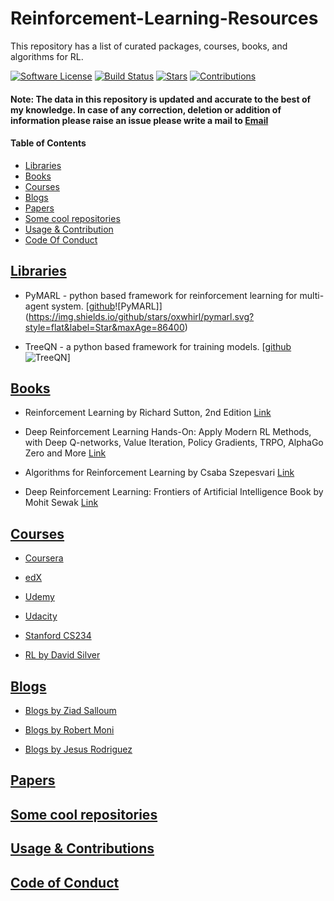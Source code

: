 # Reinforcement-Learning-Resources
This repository has a list of curated packages, courses, books, and algorithms for RL.

[![Software License](https://img.shields.io/badge/license-MIT-brightgreen.svg)](LICENSE)  [![Build Status](https://ci.appveyor.com/api/projects/status/8e784doc5sye7c41?svg=true)](https://ci.appveyor.com/project/addy1997/Reinforcement-Learning-Resources) [![Stars](https://img.shields.io/github/stars/addy1997/Reinforcement-Learning-Resources.svg?style=flat&label=Star&maxAge=86400)](STARS)  [![Contributions](https://img.shields.io/github/commit-activity/m/addy1997/Reinforcement-Learning-Resources.svg?color=%09%2346c018)](https://github.com/addy1997/Reinforcement-Learning-Resources/graphs/commit-activity)

#### Note: The data in this repository is updated and accurate to the best of my knowledge. In case of any correction, deletion  or addition of information please raise an issue please write a mail to [Email](adwaitnaik2@gmail.com)

#### Table of Contents
* [Libraries](#libraries)
* [Books](#books)
* [Courses](#courses)
* [Blogs](#blogs)
* [Papers](#papers)
* [Some cool repositories](#some-cool-repositories)
* [Usage & Contribution](#usage-and-contribution)
* [Code Of Conduct](#code-of-conduct)


## [Libraries](#Reinforcement-Learning-Resources)

* PyMARL - python based framework for reinforcement learning for multi-agent system. [[github](https://github.com/oxwhirl/pymarl)![PyMARL]](https://img.shields.io/github/stars/oxwhirl/pymarl.svg?style=flat&label=Star&maxAge=86400)

* TreeQN - a python based framework for training models. [[github](https://github.com/oxwhirl/treeqn)![TreeQN](https://img.shields.io/github/stars/oxwhirl/treeqn.svg?style=flat&label=Star&maxAge=86400)]


## [Books](#Reinforcement-Learning-Resources)

* Reinforcement Learning by Richard Sutton, 2nd Edition [Link](www.incompleteideas.net)

* Deep Reinforcement Learning Hands-On: Apply Modern RL Methods, with Deep Q-networks, Value Iteration, Policy Gradients, TRPO, AlphaGo Zero and More [Link](https://www.packtpub.com/in/big-data-and-business-intelligence/deep-reinforcement-learning-hands)

* Algorithms for Reinforcement Learning by Csaba Szepesvari [Link](https://sites.ualberta.ca/~szepesva/rlbook.html)

* Deep Reinforcement Learning: Frontiers of Artificial Intelligence
Book by Mohit Sewak [Link](https://books.google.co.in/books?id=B5WfDwAAQBAJ&printsec=copyright&redir_esc=y#v=onepage&q&f=false)

## [Courses](#Reinforcement-Learning-Resources)

* [Coursera](https://www.coursera.org/courses?query=reinforcement%20learning)

* [edX](https://www.edx.org/course/reinforcement-learning-explained-2)

* [Udemy](https://www.udemy.com/topic/reinforcement-learning/)

* [Udacity](https://www.udacity.com/course/deep-reinforcement-learning-nanodegree--nd893)

* [Stanford CS234](http://web.stanford.edu/class/cs234/index.html)

* [RL by David Silver](https://www.davidsilver.uk/teaching/)

## [Blogs](#Reinforcement-Learning-Resources)

* [Blogs by Ziad Salloum](https://towardsdatascience.com/@zsalloum)

* [Blogs by Robert Moni](https://medium.com/@SmartLabAI/reinforcement-learning-algorithms-an-intuitive-overview-904e2dff5bbc)

* [Blogs by Jesus Rodriguez](https://medium.com/@jrodthoughts)

## [Papers](#Reinforcement-Learning-Resources)

## [Some cool repositories](#Reinforcement-Learning-Resources)

## [Usage & Contributions](#Reinforcement-Learning-Resources)

## [Code of Conduct](#Reinforcement-Learning-Resources)


